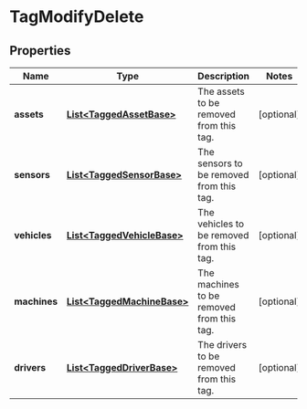
# TagModifyDelete

## Properties
Name | Type | Description | Notes
------------ | ------------- | ------------- | -------------
**assets** | [**List&lt;TaggedAssetBase&gt;**](TaggedAssetBase.md) | The assets to be removed from this tag. |  [optional]
**sensors** | [**List&lt;TaggedSensorBase&gt;**](TaggedSensorBase.md) | The sensors to be removed from this tag. |  [optional]
**vehicles** | [**List&lt;TaggedVehicleBase&gt;**](TaggedVehicleBase.md) | The vehicles to be removed from this tag. |  [optional]
**machines** | [**List&lt;TaggedMachineBase&gt;**](TaggedMachineBase.md) | The machines to be removed from this tag. |  [optional]
**drivers** | [**List&lt;TaggedDriverBase&gt;**](TaggedDriverBase.md) | The drivers to be removed from this tag. |  [optional]



